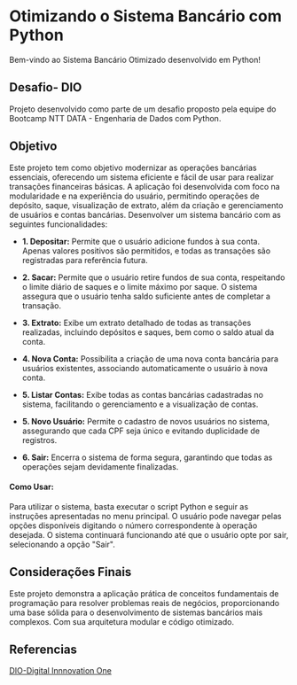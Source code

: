 # Otimizando o Sistema Bancário com Python
Bem-vindo ao Sistema Bancário Otimizado desenvolvido em Python! 
## Desafio- DIO
Projeto desenvolvido como parte de um desafio proposto pela equipe do Bootcamp NTT DATA - Engenharia de Dados com Python.

## Objetivo
Este projeto tem como objetivo modernizar as operações bancárias essenciais, oferecendo um sistema eficiente e fácil de usar para realizar transações financeiras básicas. A aplicação foi desenvolvida com foco na modularidade e na experiência do usuário, permitindo operações de depósito, saque, visualização de extrato, além da criação e gerenciamento de usuários e contas bancárias.
Desenvolver um sistema bancário com as seguintes funcionalidades:

* **1. Depositar:** Permite que o usuário adicione fundos à sua conta. Apenas valores positivos são permitidos, e todas as transações são registradas para referência futura.

* **2. Sacar:** Permite que o usuário retire fundos de sua conta, respeitando o limite diário de saques e o limite máximo por saque. O sistema assegura que o usuário tenha saldo suficiente antes de completar a transação.

* **3. Extrato:** Exibe um extrato detalhado de todas as transações realizadas, incluindo depósitos e saques, bem como o saldo atual da conta.

* **4. Nova Conta:** Possibilita a criação de uma nova conta bancária para usuários existentes, associando automaticamente o usuário à nova conta.

* **5. Listar Contas:** Exibe todas as contas bancárias cadastradas no sistema, facilitando o gerenciamento e a visualização de contas.

* **5. Novo Usuário:** Permite o cadastro de novos usuários no sistema, assegurando que cada CPF seja único e evitando duplicidade de registros.

* **6. Sair:** Encerra o sistema de forma segura, garantindo que todas as operações sejam devidamente finalizadas.
#### Como Usar:
Para utilizar o sistema, basta executar o script Python e seguir as instruções apresentadas no menu principal. O usuário pode navegar pelas opções disponíveis digitando o número correspondente à operação desejada. O sistema continuará funcionando até que o usuário opte por sair, selecionando a opção "Sair".
## Considerações  Finais
Este projeto demonstra a aplicação prática de conceitos fundamentais de programação para resolver problemas reais de negócios, proporcionando uma base sólida para o desenvolvimento de sistemas bancários mais complexos. Com sua arquitetura modular e código otimizado.
## Referencias
[DIO-Digital Innnovation One](https://web.dio.me/track/engenharia-dados-python)




